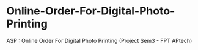 # Online-Order-For-Digital-Photo-Printing
ASP : Online Order For Digital Photo Printing (Project Sem3 - FPT APtech)
